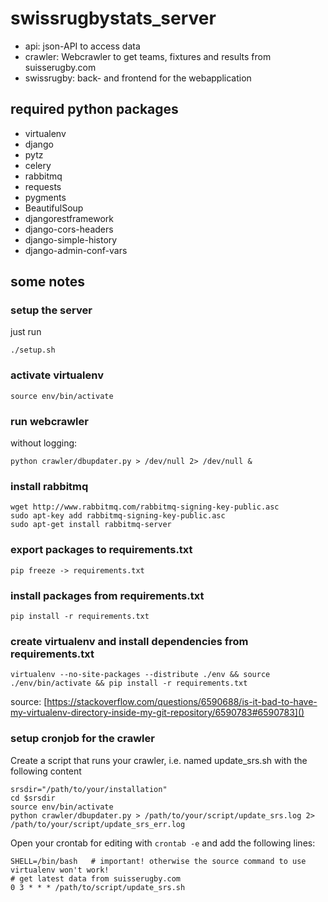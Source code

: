 swissrugbystats_server
======================

- api: json-API to access data
- crawler: Webcrawler to get teams, fixtures and results from suisserugby.com
- swissrugby: back- and frontend for the webapplication


required python packages
------------------------
- virtualenv
- django
- pytz
- celery
- rabbitmq
- requests
- pygments
- BeautifulSoup
- djangorestframework
- django-cors-headers
- django-simple-history
- django-admin-conf-vars

some notes
----------

### setup the server
just run

    ./setup.sh

### activate virtualenv

    source env/bin/activate

### run webcrawler
without logging:

    python crawler/dbupdater.py > /dev/null 2> /dev/null &

### install rabbitmq

    wget http://www.rabbitmq.com/rabbitmq-signing-key-public.asc
    sudo apt-key add rabbitmq-signing-key-public.asc
    sudo apt-get install rabbitmq-server

### 

### export packages to requirements.txt

    pip freeze -> requirements.txt

### install packages from requirements.txt

    pip install -r requirements.txt

### create virtualenv and install dependencies from requirements.txt

    virtualenv --no-site-packages --distribute ./env && source ./env/bin/activate && pip install -r requirements.txt
    
source: [https://stackoverflow.com/questions/6590688/is-it-bad-to-have-my-virtualenv-directory-inside-my-git-repository/6590783#6590783]()

### setup cronjob for the crawler
Create a script that runs your crawler, i.e. named update_srs.sh with the following content

    srsdir="/path/to/your/installation"
    cd $srsdir
    source env/bin/activate
    python crawler/dbupdater.py > /path/to/your/script/update_srs.log 2> /path/to/your/script/update_srs_err.log


Open your crontab for editing with `crontab -e` and add the following lines:

    SHELL=/bin/bash   # important! otherwise the source command to use virtualenv won't work!
    # get latest data from suisserugby.com
    0 3 * * * /path/to/script/update_srs.sh

